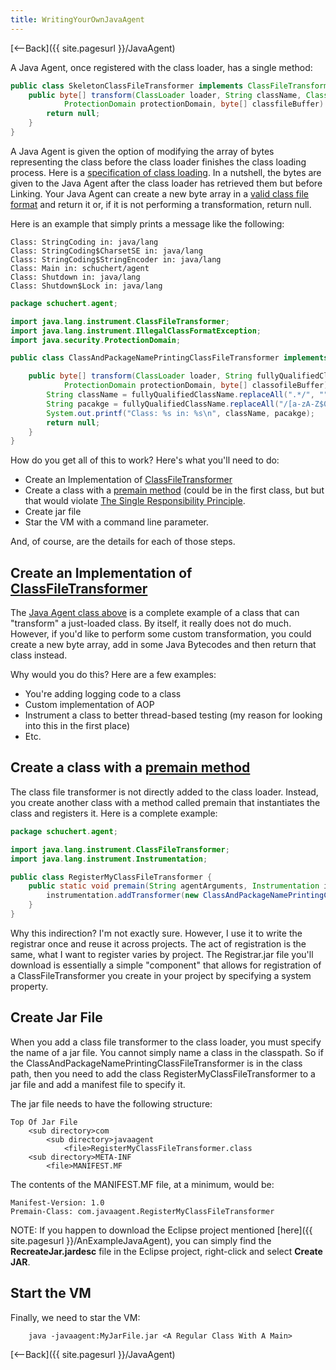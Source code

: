 ```yaml
---
title: WritingYourOwnJavaAgent
---
```

[<--Back]({{ site.pagesurl }}/JavaAgent)

A Java Agent, once registered with the class loader, has a single method:
```java
public class SkeletonClassFileTransformer implements ClassFileTransformer {
    public byte[] transform(ClassLoader loader, String className, Class<?> classBeingRedefined,
            ProtectionDomain protectionDomain, byte[] classfileBuffer) throws IllegalClassFormatException {
        return null;
    }
}
```

A Java Agent is given the option of modifying the array of bytes representing the class 
before the class loader finishes the class loading process. Here is a 
[specification of class loading](http://java.sun.com/docs/books/jvms/second_edition/html/ConstantPool.doc.html). In a nutshell, the bytes are given to the Java Agent after the class loader has retrieved them but before Linking. Your Java Agent can create a new byte array in a [valid class file format](http://java.sun.com/docs/books/jvms/first_edition/html/ClassFile.doc.html) and return it or, if it is not performing a transformation, return null.

Here is an example that simply prints a message like the following:
```terminal
Class: StringCoding in: java/lang
Class: StringCoding$CharsetSE in: java/lang
Class: StringCoding$StringEncoder in: java/lang
Class: Main in: schuchert/agent
Class: Shutdown in: java/lang
Class: Shutdown$Lock in: java/lang
```
<a name="ClassAndPackageNamePrintingClassFileTransformer"></a>
```java
package schuchert.agent;

import java.lang.instrument.ClassFileTransformer;
import java.lang.instrument.IllegalClassFormatException;
import java.security.ProtectionDomain;

public class ClassAndPackageNamePrintingClassFileTransformer implements ClassFileTransformer {

    public byte[] transform(ClassLoader loader, String fullyQualifiedClassName, Class<?> classBeingRedefined,
            ProtectionDomain protectionDomain, byte[] classofileBuffer) throws IllegalClassFormatException {
        String className = fullyQualifiedClassName.replaceAll(".*/", "");
        String pacakge = fullyQualifiedClassName.replaceAll("/[a-zA-Z$0-9_]*$", "");
        System.out.printf("Class: %s in: %s\n", className, pacakge);
        return null;
    }
}
```
How do you get all of this to work? Here's what you'll need to do:
* Create an Implementation of [ClassFileTransformer](http://java.sun.com/j2se/1.5.0/docs/api/java/lang/instrument/ClassFileTransformer.html)
* Create a class with a [premain method](http://java.sun.com/javase/6/docs/api/java/lang/instrument/package-summary.html) (could be in the first class, but but that would violate [The Single Responsibility Principle](http://en.wikipedia.org/wiki/Single_responsibility_principle).
* Create jar file
* Star the VM with a command line parameter.

And, of course, are the details for each of those steps.
## Create an Implementation of [ClassFileTransformer](http://java.sun.com/j2se/1.5.0/docs/api/java/lang/instrument/ClassFileTransformer.html)
The [Java Agent class above](#ClassAndPackageNamePrintingClassFileTransformer) is a complete example of a class that can "transform" a just-loaded class. By itself, it really does not do much. However, if you'd like to perform some custom transformation, you could create a new byte array, add in some Java Bytecodes and then return that class instead.

Why would you do this? Here are a few examples:
* You're adding logging code to a class
* Custom implementation of AOP
* Instrument a class to better thread-based testing (my reason for looking into this in the first place)
* Etc.

## Create a class with a [premain method](http://java.sun.com/javase/6/docs/api/java/lang/instrument/package-summary.html)
The class file transformer is not directly added to the class loader. Instead, you create another class with a method called premain that instantiates the class and registers it. Here is a complete example:
```java
package schuchert.agent;

import java.lang.instrument.ClassFileTransformer;
import java.lang.instrument.Instrumentation;

public class RegisterMyClassFileTransformer {
    public static void premain(String agentArguments, Instrumentation instrumentation) {
        instrumentation.addTransformer(new ClassAndPackageNamePrintingClassFileTransformer());
    }
}
```

Why this indirection? I'm not exactly sure. However, I use it to write the registrar once and reuse it across projects. The act of registration is the same, what I want to register varies by project. The Registrar.jar file you'll download is essentially a simple "component" that allows for registration of a ClassFileTransformer you create in your project by specifying a system property. 

## Create Jar File
When you add a class file transformer to the class loader, you must specify the name of a jar file. You cannot simply name a class in the classpath. So if the ClassAndPackageNamePrintingClassFileTransformer is in the class path, then you need to add the class RegisterMyClassFileTransformer to a jar file and add a manifest file to specify it.

The jar file needs to have the following structure:
```terminal
Top Of Jar File
    <sub directory>com
        <sub directory>javaagent
            <file>RegisterMyClassFileTransformer.class
    <sub directory>META-INF
        <file>MANIFEST.MF
```
The contents of the MANIFEST.MF file, at a minimum, would be:
```terminal
Manifest-Version: 1.0 
Premain-Class: com.javaagent.RegisterMyClassFileTransformer
```

NOTE: If you happen to download the Eclipse project mentioned [here]({{ site.pagesurl }}/AnExampleJavaAgent), you can simply find the **RecreateJar.jardesc** file in the Eclipse project, right-click and select **Create JAR**.
## Start the VM
Finally, we need to star the VM:
```terminal
    java -javaagent:MyJarFile.jar <A Regular Class With A Main>
```
[<--Back]({{ site.pagesurl }}/JavaAgent)
